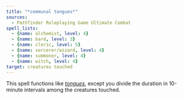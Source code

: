 ```yaml
---
title: "*communal tongues*"
sources:
  - Pathfinder Roleplaying Game Ultimate Combat
spell_lists:
  - {name: alchemist, level: 4}
  - {name: bard, level: 3}
  - {name: cleric, level: 5}
  - {name: sorcerer/wizard, level: 4}
  - {name: summoner, level: 4}
  - {name: witch, level: 4}
target: creatures touched
---
```


This spell functions like [*tongues*](/spells/tongues/), except you divide the duration in 10-minute intervals among the creatures touched.


